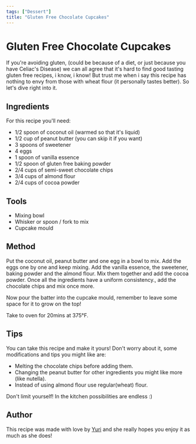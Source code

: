 ```yaml
---
tags: ["Dessert"]
title: "Gluten Free Chocolate Cupcakes"
---
```


<TagLinks />

# Gluten Free Chocolate Cupcakes

If you're avoiding gluten, (could be because of a diet, or just because you have Celiac's Disease) we can all agree that it's hard to find good tasting gluten free recipes, i know, i know! But trust me when i say this recipe has nothing to envy from those with wheat flour (it personally tastes better). So let's dive right into it. 


## Ingredients

For this recipe you'll need:

- 1/2 spoon of coconut oil (warmed so that it's liquid)
- 1/2 cup of peanut butter (you can skip it if you want)
- 3 spoons of sweetener 
- 4 eggs
- 1 spoon of vanilla essence
- 1/2 spoon of gluten free baking powder
- 2/4 cups of semi-sweet chocolate chips 
- 3/4 cups of almond flour
- 2/4 cups of cocoa powder

## Tools

- Mixing bowl
- Whisker or spoon / fork to mix
- Cupcake mould  

## Method

Put the coconut oil, peanut butter and one egg in a bowl to mix.
Add the eggs one by one and keep mixing.
Add the vanilla essence, the sweetener, baking powder and the almond flour.
Mix them together and add the cocoa powder.
Once all the ingredients have a uniform consistency., add the chocolate chips and mix once more. 

Now pour the batter into the cupcake mould, remember to leave some space for it to grow on the top!

Take to oven for 20mins at 375°F.


## Tips

You can take this recipe and make it yours! Don't worry about it, some modifications and tips you might like are: 

- Melting the chocolate chips before adding them.
- Changing the peanut butter for other ingredients you might like more (like nutella).
- Instead of using almond flour use regular(wheat) flour.

Don't limit yourself! In the kitchen possibilities are endless :)

## Author

This recipe was made with love by [Yuri](https://twitter.com/yuricodesbot) and she really hopes you enjoy it as much as she does! 